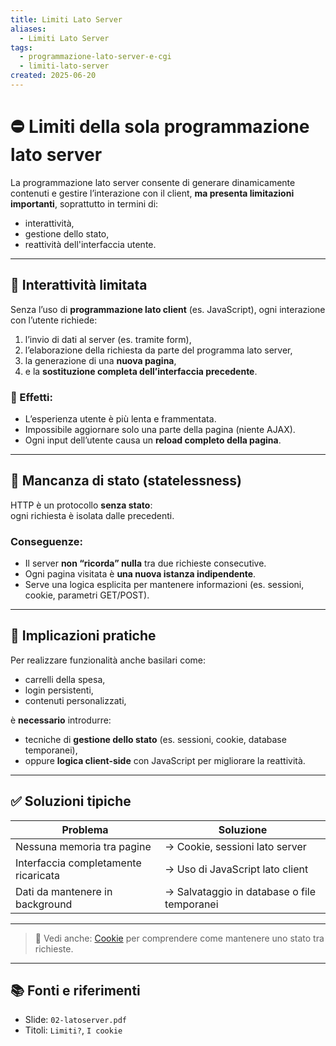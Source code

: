 ```yaml
---
title: Limiti Lato Server
aliases:
  - Limiti Lato Server
tags:
  - programmazione-lato-server-e-cgi
  - limiti-lato-server
created: 2025-06-20
---
```

# ⛔️ Limiti della sola programmazione lato server

La programmazione lato server consente di generare dinamicamente contenuti e gestire l’interazione con il client, **ma presenta limitazioni importanti**, soprattutto in termini di:

- interattività,
- gestione dello stato,
- reattività dell'interfaccia utente.

---

## 🧭 Interattività limitata

Senza l’uso di **programmazione lato client** (es. JavaScript), ogni interazione con l’utente richiede:

1. l’invio di dati al server (es. tramite form),
2. l’elaborazione della richiesta da parte del programma lato server,
3. la generazione di una **nuova pagina**,
4. e la **sostituzione completa dell’interfaccia precedente**.

### 🧱 Effetti:
- L’esperienza utente è più lenta e frammentata.
- Impossibile aggiornare solo una parte della pagina (niente AJAX).
- Ogni input dell’utente causa un **reload completo della pagina**.

---

## 🧠 Mancanza di stato (statelessness)

HTTP è un protocollo **senza stato**:  
ogni richiesta è isolata dalle precedenti.

### Conseguenze:
- Il server **non “ricorda” nulla** tra due richieste consecutive.
- Ogni pagina visitata è **una nuova istanza indipendente**.
- Serve una logica esplicita per mantenere informazioni (es. sessioni, cookie, parametri GET/POST).

---

## 🎯 Implicazioni pratiche

Per realizzare funzionalità anche basilari come:

- carrelli della spesa,
- login persistenti,
- contenuti personalizzati,

è **necessario** introdurre:
- tecniche di **gestione dello stato** (es. sessioni, cookie, database temporanei),
- oppure **logica client-side** con JavaScript per migliorare la reattività.

---

## ✅ Soluzioni tipiche

| Problema              | Soluzione |
|-----------------------|-----------|
| Nessuna memoria tra pagine | → Cookie, sessioni lato server |
| Interfaccia completamente ricaricata | → Uso di JavaScript lato client |
| Dati da mantenere in background | → Salvataggio in database o file temporanei |

---

> 📎 Vedi anche: [Cookie](./cookie.md) per comprendere come mantenere uno stato tra richieste.

---

## 📚 Fonti e riferimenti

- Slide: `02-latoserver.pdf`  
- Titoli: `Limiti?`, `I cookie`